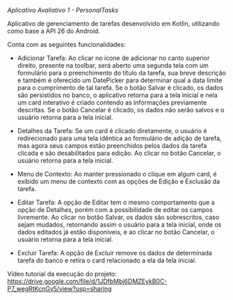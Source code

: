*Aplicativo Avaliativo 1 - PersonalTasks*

Aplicativo de gerenciamento de tarefas desenvolvido em Kotlin, utilizando como base a API 26 do Android.

Conta com as seguintes funcionalidades:

- Adicionar Tarefa: Ao clicar no ícone de adicionar no canto superior direito, presente na toolbar, será aberto uma segunda tela com um formulário para o preenchimento do título da tarefa, sua breve descrição e também é oferecido um DatePicker para determinar qual a data limite para o cumprimento de tal tarefa. Se o botão Salvar é clicado, os dados são persistidos no banco, o aplicativo retorna para a tela inicial e nela um card interativo é criado contendo as informações previamente descritas. Se o botão Cancelar é clicado, os dados não serão salvos e o usuário retorna para a tela inicial.

- Detalhes da Tarefa: Se um card é clicado diretamente, o usuário é redirecionado para uma tela idêntica ao formulário de adição de tarefa, mas agora seus campos estão preenchidos pelos dados da tarefa clicada e são desabilitados para edição. Ao clicar no botão Cancelar, o usuário retorna para a tela inicial.

- Menu de Contexto: Ao manter pressionado o clique em algum card, é exibido um menu de contexto com as opções de Edição e Exclusão da tarefa.

- Editar Tarefa: A opção de Editar tem o mesmo comportamento que a opção de Detalhes, porém com a possibilidade de editar os campos livremente. Ao clicar no botão Salvar, os dados são sobrescritos, caso sejam mudados, retornando assim o usuário para a tela inicial, onde os dados editados já estão disponíveis, e ao clicar no botão Cancelar, o usuário retorna para a tela inicial.

- Excluir Tarefa: A opção de Excluir remove os dados de determinada tarefa do banco e retira o card relacionado a ela da tela inicial.

Vídeo tutorial da execução do projeto: https://drive.google.com/file/d/1JDfbMbj6DMZEykB0C-P7_wegRtKcnGv5/view?usp=sharing
